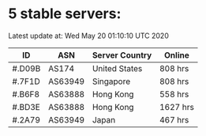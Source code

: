 # 5 stable servers:

Latest update at: Wed May 20 01:10:10 UTC 2020

| ID | ASN | Server Country | Online |
| -- | --- | -------------- | ------ |
| #.D09B | AS174 | United States | 808 hrs |
| #.7F1D | AS63949 | Singapore | 808 hrs |
| #.B6F8 | AS63888 | Hong Kong | 558 hrs |
| #.BD3E | AS63888 | Hong Kong | 1627 hrs |
| #.2A79 | AS63949 | Japan | 467 hrs |

